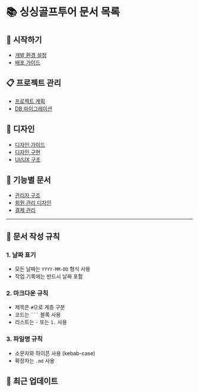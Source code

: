 # 📚 싱싱골프투어 문서 목록

## 🚀 시작하기
- [개발 환경 설정](setup.md)
- [배포 가이드](deployment_guide.md)

## 📋 프로젝트 관리
- [프로젝트 계획](project_plan.md)
- [DB 마이그레이션](db_migration.md)

## 🎨 디자인
- [디자인 가이드](design-guide.md)
- [디자인 구현](design-implementation.md)
- [UI/UX 구조](ui-ux-structure.md)

## 🔧 기능별 문서
- [관리자 구조](admin-structure.md)
- [회원 관리 디자인](member-management-design.md)
- [결제 관리](payment-management.md)

---

## 📝 문서 작성 규칙

### 1. 날짜 표기
- 모든 날짜는 `YYYY-MM-DD` 형식 사용
- 작업 기록에는 반드시 날짜 포함

### 2. 마크다운 규칙
- 제목은 `#`으로 계층 구분
- 코드는 ` ``` ` 블록 사용
- 리스트는 `-` 또는 `1.` 사용

### 3. 파일명 규칙
- 소문자와 하이픈 사용 (kebab-case)
- 확장자는 `.md` 사용

## 🔄 최근 업데이트

